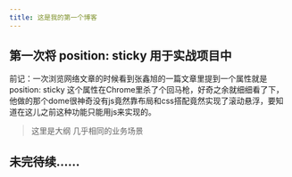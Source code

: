 ```yaml
---
title: 这是我的第一个博客
---
```


## 第一次将 position: sticky 用于实战项目中

前记：一次浏览网络文章的时候看到张鑫旭的一篇文章里提到一个属性就是position: sticky 这个属性在Chrome里杀了个回马枪，好奇之余就细细看了下，他做的那个dome很神奇没有js竟然靠布局和css搭配竟然实现了滚动悬浮，要知道在这儿之前这种功能只能用js来实现的。

>这里是大纲
>几乎相同的业务场景

## 未完待续……